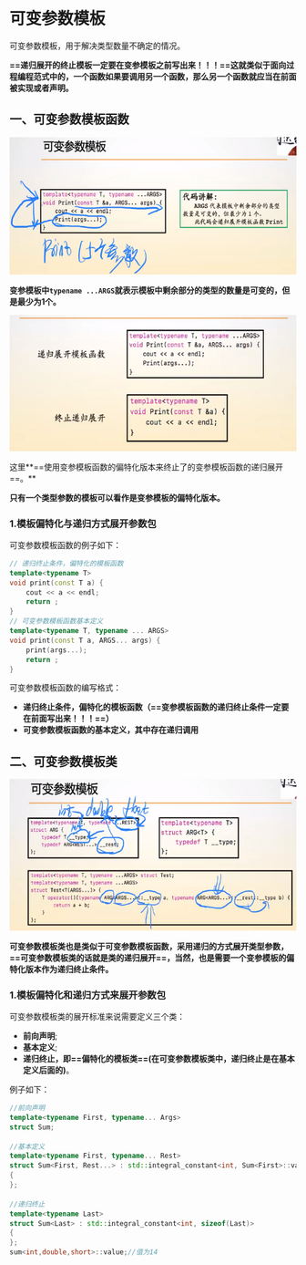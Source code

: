 # 可变参数模板

可变参数模板，用于解决类型数量不确定的情况。

**==递归展开的终止模板一定要在变参模板之前写出来！！！==这就类似于面向过程编程范式中的，一个函数如果要调用另一个函数，那么另一个函数就应当在前面被实现或者声明。**



## 一、可变参数模板函数

![](./variable_template.png)

 **变参模板中`typename ...ARGS`就表示模板中剩余部分的类型的数量是可变的，但是最少为1个。**

![](./recursive.png)

这里**==使用变参模板函数的偏特化版本来终止了的变参模板函数的递归展开==。**

**只有一个类型参数的模板可以看作是变参模板的偏特化版本。**

### 1.模板偏特化与递归方式展开参数包

可变参数模板函数的例子如下：

```c++
// 递归终止条件，偏特化的模板函数
template<typename T>
void print(const T a) {
    cout << a << endl;
    return ;
}
// 可变参数模板函数基本定义
template<typename T, typename ... ARGS>
void print(const T a, ARGS... args) {
    print(args...);
    return ;
}
```

可变参数模板函数的编写格式：

+ **递归终止条件，偏特化的模板函数（==变参模板函数的递归终止条件一定要在前面写出来！！！==）**
+ **可变参数模板函数的基本定义，其中存在递归调用**



## 二、可变参数模板类

![](./class_v_t.png)

**可变参数模板类也是类似于可变参数模板函数，采用递归的方式展开类型参数，==可变参数模板类的话就是类的递归展开==，当然，也是需要一个变参模板的偏特化版本作为递归终止条件。**

### 1.模板偏特化和递归方式来展开参数包

可变参数模板类的展开标准来说需要定义三个类：

+ **前向声明**;
+ **基本定义**;
+ **递归终止，即==偏特化的模板类==(在可变参数模板类中，递归终止是在基本定义后面的)**。

例子如下：

```c++
//前向声明
template<typename First, typename... Args>
struct Sum;

//基本定义
template<typename First, typename... Rest>
struct Sum<First, Rest...> : std::integral_constant<int, Sum<First>::value + Sum<Rest...>::value>
{
};

//递归终止
template<typename Last>
struct Sum<Last> : std::integral_constant<int, sizeof(Last)>
{
};
sum<int,double,short>::value;//值为14
```

